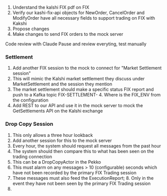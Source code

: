 1. Understand the kalshi FIX pdf on FIX
2. Verify our kashi-fix-api objects for NewOrder, CancelOrder and ModifyOrder have all necessary fields to support trading on FIX with Kakshi
3. Propose changes
4. Make changes to send FIX orders to the mock server

Code review with Claude
Pause and review everyting, test manually

### Settlement
1. Add another FIX session to the mock to connect for "Market Settlement session"
2. This will mimic the Kalshi market settlement they discuss under MarketSettlement and the session they mention
3. The market settlement should make a specific status FIX report and push to a Kafka topic FIX-SETTLEMENT-<ENV>
   4. Where <ENV> is the FIX_ENV from the configuration
4.  Add REST to our API and use it in the mock server to mock the GetSettlements API on the Kalshi exchange

### Drop Copy Session
1. This only allows a three hour lookback
2. Add another session for this to the mock server
3. Every hour, the system should request all messages from the past hour
4. The system should then compare this to what has been seen on the trading connection
5. This can be a DropCopyActor in the Pekko
6. This must alarm on any messages > 10 (configurable) seconds which have not been recorded by the primary FIX Trading session
7. These messages must also feed the ExecutionReport; 
   8. Only in the event they have not been seen by the primary FIX Trading session
8. 
